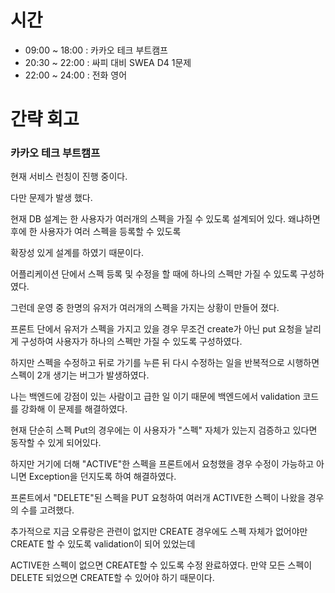# 시간
- 09:00 ~ 18:00 : 카카오 테크 부트캠프
- 20:30 ~ 22:00 : 싸피 대비 SWEA D4 1문제
- 22:00 ~ 24:00 : 전화 영어

# 간략 회고

### 카카오 테크 부트캠프

현재 서비스 런칭이 진행 중이다.

다만 문제가 발생 했다.

현재 DB 설계는 한 사용자가 여러개의 스펙을 가질 수 있도록 설계되어 있다. 왜냐하면 후에 한 사용자가 여러 스펙을 등록할 수 있도록

확장성 있게 설계를 하였기 때문이다.

어플리케이션 단에서 스펙 등록 및 수정을 할 때에 하나의 스펙만 가질 수 있도록 구성하였다.

그런데 운영 중 한명의 유저가 여러개의 스펙을 가지는 상황이 만들어 졌다.

프론트 단에서 유저가 스펙을 가지고 있을 경우 무조건 create가 아닌 put 요청을 날리게 구성하여 사용자가 하나의 스펙만 가질 수 있도록 구성하였다.

하지만 스펙을 수정하고 뒤로 가기를 누른 뒤 다시 수정하는 일을 반복적으로 시행하면 스펙이 2개 생기는 버그가 발생하였다.

나는 백엔드에 강점이 있는 사람이고 급한 일 이기 때문에 백엔드에서 validation 코드를 강화해 이 문제를 해결하였다.

현재 단순히 스펙 Put의 경우에는 이 사용자가 "스펙" 자체가 있는지 검증하고 있다면 동작할 수 있게 되어있다.

하지만 거기에 더해 "ACTIVE"한 스펙을 프론트에서 요청했을 경우 수정이 가능하고 아니면 Exception을 던지도록 하여 해결하였다.

프론트에서 "DELETE"된 스펙을 PUT 요청하여 여러개 ACTIVE한 스펙이 나왔을 경우의 수를 고려했다.

추가적으로 지금 오류랑은 관련이 없지만 CREATE 경우에도 스펙 자체가 없어야만 CREATE 할 수 있도록 validation이 되어 있었는데

ACTIVE한 스펙이 없으면 CREATE할 수 있도록 수정 완료하였다. 만약 모든 스펙이 DELETE 되었으면 CREATE할 수 있어야 하기 때문이다.